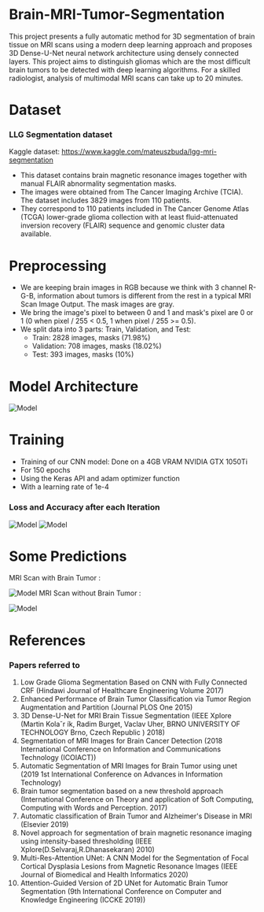 # Brain-MRI-Tumor-Segmentation
This project presents a fully automatic method for 3D segmentation of brain tissue on MRI scans using a modern deep learning approach and proposes 3D Dense-U-Net neural network architecture using densely connected layers.
This project aims to distinguish gliomas which are the most difficult brain tumors to be detected with deep learning algorithms. For a skilled radiologist, analysis of multimodal MRI scans can take up to 20 minutes.

# Dataset
### LLG Segmentation dataset
Kaggle dataset: https://www.kaggle.com/mateuszbuda/lgg-mri-segmentation

  - This dataset contains brain magnetic resonance images together with manual FLAIR abnormality segmentation masks.
  - The images were obtained from The Cancer Imaging Archive (TCIA). The dataset includes 3829 images from 110 patients.
  - They correspond to 110 patients included in The Cancer Genome Atlas (TCGA) lower-grade glioma collection with at least fluid-attenuated inversion recovery (FLAIR) sequence and genomic cluster data available.

# Preprocessing

  - We are keeping brain images in RGB because we think with 3 channel R-G-B, information about tumors is different from the rest in a typical MRI Scan Image Output. The mask    images are gray.
  - We bring the image's pixel to between 0 and 1 and mask's pixel are 0 or 1 (0 when pixel / 255 < 0.5, 1 when pixel / 255 >= 0.5).
  - We split data into 3 parts: Train, Validation, and Test:
    - Train: 2828 images, masks (71.98%)
    - Validation: 708 images, masks (18.02%)
    - Test: 393 images, masks (10%)
    
# Model Architecture
![Model](https://imgur.com/G0SIfkR.png)

# Training
- Training of our CNN model: Done on a 4GB VRAM NVIDIA GTX 1050Ti 
- For 150 epochs 
- Using the Keras API and adam optimizer function 
- With a learning rate of 1e-4
### Loss and Accuracy after each Iteration
![Model](https://imgur.com/CofCrjs.png)
![Model](https://imgur.com/Equ6r7l.png)

# Some Predictions

MRI Scan with Brain Tumor :

![Model](https://imgur.com/OKZX18x.png)
MRI Scan without Brain Tumor :

![Model](https://imgur.com/wisKMyM.png)


# References
### Papers referred to
1. Low Grade Glioma Segmentation Based on CNN with Fully Connected CRF
(Hindawi Journal of Healthcare Engineering Volume 2017)
2. Enhanced Performance of Brain Tumor Classification via Tumor Region Augmentation and Partition
(Journal PLOS One 2015)
3. 3D Dense-U-Net for MRI Brain Tissue Segmentation
(IEEE Xplore (Martin Kolaˇr ́ık, Radim Burget, Vaclav Uher, BRNO UNIVERSITY OF TECHNOLOGY Brno, Czech Republic ) 2018)
4. Segmentation of MRI Images for Brain Cancer Detection
(2018 International Conference on Information and Communications Technology (ICOIACT))
5. Automatic Segmentation of MRI Images for Brain Tumor using unet
(2019 1st International Conference on Advances in Information Technology)
6. Brain tumor segmentation based on a new threshold approach
(International Conference on Theory and application of Soft Computing, Computing with Words and   Perception. 2017)
7. Automatic classification of Brain Tumor and Alzheimer's Disease in MRI
(Elsevier 2019)
8. Novel approach for segmentation of brain magnetic resonance imaging using intensity-based thresholding
(IEEE Xplore(D.Selvaraj,R.Dhanasekaran) 2010)
9. Multi-Res-Attention UNet: A CNN Model for the Segmentation of Focal Cortical Dysplasia Lesions from Magnetic Resonance Images
(IEEE Journal of Biomedical and Health Informatics 2020)
10. Attention-Guided Version of 2D UNet for Automatic Brain Tumor Segmentation
(9th International Conference on Computer and Knowledge Engineering (ICCKE 2019))
